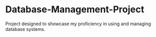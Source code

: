 # Database-Management-Project
Project designed to showcase my proficiency in using and managing database systems.
